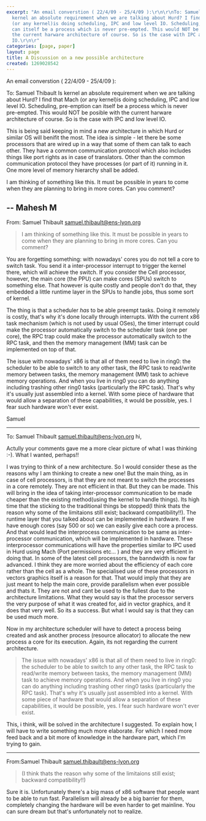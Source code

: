 ```yaml
---
excerpt: "An email converstion ( 22/4/09 - 25/4/09 ):\r\n\r\nTo: Samuel Thibault\r\nIs
  kernel an absolute requirement when we are talking about Hurd? I find that Mach
  (or any kernel)is doing scheduling, IPC and low level IO. Scheduling, pre-emption
  can itself be a process which is never pre-empted. This would NOT be posible with
  the current harware architecture of course. So is the case with IPC and low level
  IO.\r\n\r"
categories: [page, paper]
layout: page
title: A Discussion on a new possible architecture
created: 1269028542
---
```

An email converstion ( 22/4/09 - 25/4/09 ):

To: Samuel Thibault
Is kernel an absolute requirement when we are talking about Hurd? I find that Mach (or any kernel)is doing scheduling, IPC and low level IO. Scheduling, pre-emption can itself be a process which is never pre-empted. This would NOT be posible with the current harware architecture of course. So is the case with IPC and low level IO.

This is being said keeping in mind a new architecture in which Hurd or similar OS will benifit the most. The idea is simple - let there be some processors  that are wired up in a way that some of them can talk to each other. They have a common communication protocol which also includes things like port rights as in case of translators. Other than the common communication protocol they have processes (or part of it) running in it. One more level of memory hierarchy shall be added.

I am thinking of something like this. It must be possible in years to come when they are planning to bring in more cores. Can you comment?

--
Mahesh M
-------------------------------------------------------------


From: Samuel Thibault <samuel.thibault@ens-lyon.org>

> I am thinking of something like this. It must be possible in years to come when
> they are planning to bring in more cores. Can you comment?

You are forgetting something: with nowadays' cores you do not tell a
core to switch task.  You send it a inter-processor interrupt to trigger
the kernel there, which will achieve the switch.  If you consider the
Cell processor, however, the main core (the PPU) can make cores (SPUs)
switch to something else.  That however is quite costly and people don't
do that, they embedded a little runtime layer in the SPUs to handle
jobs, thus some sort of kernel.

The thing is that a scheduler _has_ to be able preempt tasks. Doing it
remotely is costly, that's why it's done locally through interrupts.
With the current x86 task mechanism (which is not used by usual OSes),
the timer interrupt could make the processor automatically switch to the
scheduler task (one per core), the RPC trap could make the processor
automatically switch to the RPC task, and then the memory management
(MM) task can be implemented on top of that.

The issue with nowadays' x86 is that all of them need to live in ring0:
the scheduler to be able to switch to any other task, the RPC task to
read/write memory between tasks, the memory management (MM) task to
achieve memory operations.  And when you live in ring0 you can do
anything including trashing other ring0 tasks (particularly the RPC
task).  That's why it's usually just assembled into a kernel.  With some
piece of hardware that would allow a separation of these capabilities,
it would be possible, yes.  I fear such hardware won't ever exist.

Samuel

---------------------------------------------------

To: Samuel Thibault <samuel.thibault@ens-lyon.org>
hi,

Actully your comments gave me a more clear picture of what I was thinking :-). What I wanted, perhaps!!


I was trying to think of a new architecture. So I would consider these as the reasons why I am thinking to create a new one! But the main thing, as in case of cell processors, is that they are not meant to switch the processes in a core remotely. They are not efficient in that. But they can be made. This will bring in the idea of taking inter-processor communication to be made cheaper than the existing method(using the kernel to handle things). Its high time that the sticking to the traditional things be stopped(I think thats the reason why some of the limitaions still exist; backward compatibility!!). The runtime layer that you talked about can be implemented in hardware. If we have enough cores (say 500 or so) we can easily give each core a process. And that would lead the interprocess communication to be same as inter-processor communication, which will be implemented in hardware. These interprocessor communications will have the properties similar to IPC used in Hurd using Mach (Port permissions etc... ) and they are very efficient in doing that. In some of the latest cell processors, the banndwidth is now far advanced. I think they are more worried about the efficiency of each core rather than the cell as a whole. The specialised use of these processors in vectors graphics itself is a reason for that. That would imply that they are just meant to help the main core, provide parallelism when ever possible and thats it. They are not and cant be used to the fullest due to the architecture limitations. What they would say is that the processor servers the very purpose of what it was created for, aid in vector graphics, and it does that very well. So its a success. But what I would say is that they can be used much more.


Now in my architecture scheduler will have to detect a process being created and ask another process (resource allocator) to allocate the new process a core for its execution. Again, its not regarding the current architecture.



>    The issue with nowadays' x86 is that all of them need to live in ring0:
>    the scheduler to be able to switch to any other task, the RPC task to
>    read/write memory between tasks, the memory management (MM) task to
>    achieve memory operations.  And when you live in ring0 you can do
>    anything including trashing other ring0 tasks (particularly the RPC
>    task).  That's why it's usually just assembled into a kernel.  With some
>    piece of hardware that would allow a separation of these capabilities,
>    it would be possible, yes.  I fear such hardware won't ever exist.


This, i think, will be solved in the architecture I suggested. To explain how, I will have to write something much more elaborate. For which I need more feed back and  a bit more of knowledge in the hardware part, which I'm trying to gain.

--------------------------------------------


From:Samuel Thibault <samuel.thibault@ens-lyon.org>
> (I think thats the reason why some of the limitaions still exist;
> backward compatibility!!)

Sure it is.  Unfortunately there's a big mass of x86 software that
people want to be able to run fast.  Parallelism will already be a big
barrier for them, completely changing the hardware will be even harder
to get mainline.  You can sure dream but that's unfortunately not to
realize.
